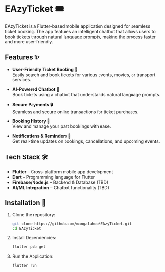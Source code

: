 # EAzyTicket 🎟️  

EAzyTicket is a Flutter-based mobile application designed for seamless ticket booking. The app features an intelligent chatbot that allows users to book tickets through natural language prompts, making the process faster and more user-friendly.  

## Features ✨  

- **User-Friendly Ticket Booking** 📅  
  Easily search and book tickets for various events, movies, or transport services.  

- **AI-Powered Chatbot 🤖**  
  Book tickets using a chatbot that understands natural language prompts.  

- **Secure Payments 🔒**  
  Seamless and secure online transactions for ticket purchases.  

- **Booking History 📜**  
  View and manage your past bookings with ease.  

- **Notifications & Reminders 🔔**  
  Get real-time updates on bookings, cancellations, and upcoming events.  

## Tech Stack 🛠️  

- **Flutter** – Cross-platform mobile app development  
- **Dart** – Programming language for Flutter  
- **Firebase/Node.js** – Backend & Database (TBD)  
- **AI/ML Integration** – Chatbot functionality (TBD)  

## Installation 🚀  

1. Clone the repository:  
   ```sh
   git clone https://github.com/mangalahoo/EAzyTicket.git
   cd EAzyTicket

2. Install Dependencies: 
   ```sh
   flutter pub get 

3. Run the Application:
   ```sh
   flutter run 

